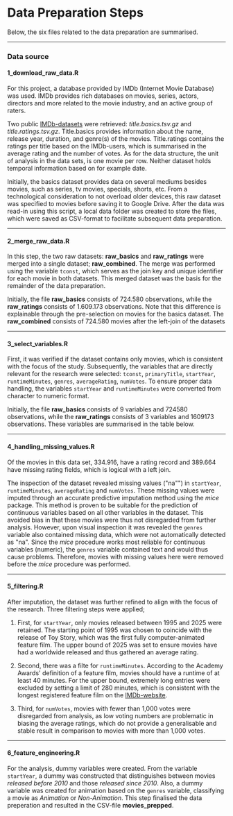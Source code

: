 # **Data Preparation Steps**

Below, the six files related to the data preparation are summarised.

---
### **Data source**

#### **1_download_raw_data.R**

For this project, a database provided by IMDb (Internet Movie Database) was used. IMDb 
provides rich databases on movies, series, actors, directors and more related to the 
movie industry, and an active group of raters. 

Two public [IMDb-datasets](https://developer.imdb.com/non-commercial-datasets/ "Non-Commercial IMDb-datasets")
were retrieved: *title.basics.tsv.gz* and *title.ratings.tsv.gz*. Title.basics provides information 
about the name, release year, duration, and genre(s) of the movies. Title.ratings contains 
the ratings per title based on the IMDb-users, which is summarised in the average rating and the number of votes.
As for the data structure, the unit of analysis in the data sets, is one movie per row. 
Neither dataset holds temporal information based on for example date.

Initially, the basics dataset provides data on several mediums besides movies, such as series, tv movies,
specials, shorts, etc. From a technological consideration to not overload older devices, this 
raw dataset was specified to movies before saving it to Google Drive. After the data was read-in 
using this script, a local data folder was created to store the files, which were saved as 
CSV-format to facilitate subsequent data preparation.

---

#### **2_merge_raw_data.R**

In this step, the two raw datasets: **raw_basics** and **raw_ratings** were merged into 
a single dataset; **raw_combined**. The merge was performed using the variable `tconst`, 
which serves as the join key and unique identifier for each movie in both datasets. 
This merged dataset was the basis for the remainder of the data preparation.

Initially, the file **raw_basics** consists of 724.580 observations, while the **raw_ratings** 
consists of 1.609.173 observations. Note that this difference is explainable through the 
pre-selection on movies for the basics dataset. The **raw_combined** consists of 724.580 movies
after the left-join of the datasets

---

#### **3_select_variables.R**

First, it was verified if the dataset contains only movies, which is consistent 
with the focus of the study. Subsequently, the variables that are directly relevant for 
the research were selected: `tconst`, `primaryTitle`, `startYear`, `runtimeMinutes`, `genres`, 
`averageRating`, `numVotes`. To ensure proper data handling, the variables `startYear` 
and `runtimeMinutes` were converted from character to numeric format.

Initially, the file **raw_basics** consists of 9 variables and 724580 observations, 
while the **raw_ratings** consists of 3 variables and 1609173 observations. These variables
are summarised in the table below.




---

#### **4_handling_missing_values.R**

Of the movies in this data set, 334.916, have a rating record and 389.664 have missing rating fields, 
which is logical with a left join.


The inspection of the dataset revealed  missing values ("na"") in `startYear`, `runtimeMinutes`,
`averageRating` and `numVotes`. These missing values were imputed through an accurate 
predictive imputation method using the *mice* package. This method is proven to be suitable for 
the prediction of continuous variables based on all other variables in the dataset. This
avoided bias in that these movies were thus not disregarded from further analysis. 
However, upon visual inspection it was revealed the `genres` variable also contained
missing data, which were not automatically detected as "na". Since the *mice* procedure 
works most reliable for continuous variables (numeric), the `genres` variable contained
text and would thus cause problems. Therefore, movies with missing values here were 
removed before the *mice* procedure was performed.

---

#### **5_filtering.R**

After imputation, the dataset was further refined to align with the focus of the 
research. Three filtering steps were applied;

1. First, for `startYear`, only movies released between 1995 and 2025 were retained. 
The starting point of 1995 was chosen to coincide with the release of Toy Story, 
which was the first fully computer-animated feature film. The upper bound of 2025 
was set to ensure movies have had a worldwide released and thus gathered an 
average rating. 

2. Second, there was a filte for `runtimeMinutes`. According to the Academy Awards' 
definition of a feature film, movies should have a runtime of at least 40 minutes. 
For the upper bound, extremely long entries were excluded by setting a limit of 
280 minutes, which is consistent with the longest registered feature film on the 
[IMDb-website](https://www.imdb.com/list/ls049202584/ "Longest Cinematic Films").

3. Third, for `numVotes`, movies with fewer than 1,000 votes were disregarded from
analysis, as low voting numbers are problematic in biasing the average ratings, which
do not provide a generalisable and stable result in comparison to movies with more than
1,000 votes.

---

#### **6_feature_engineering.R**

For the analysis, dummy variables were created. From the variable `startYear`, a 
dummy was constructed that distinguishes between movies *released before 2010* and 
those *released since 2010*. Also, a dummy variable was created for animation based
on the `genres` variable, classifying a movie as *Animation* or *Non-Animation*.
This step finalised the data preperation and resulted in the CSV-file **movies_prepped**.